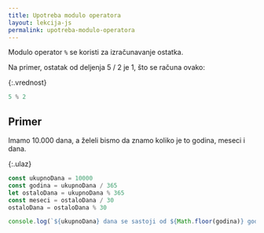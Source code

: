 ```yaml
---
title: Upotreba modulo operatora
layout: lekcija-js
permalink: upotreba-modulo-operatora
---
```


Modulo operator `%` se koristi za izračunavanje ostatka. 

Na primer, ostatak od deljenja 5 / 2 je 1, što se računa ovako:

{:.vrednost}
```js
5 % 2
```

## Primer

Imamo 10.000 dana, a želeli bismo da znamo koliko je to godina, meseci i dana. 

{:.ulaz}
```js
const ukupnoDana = 10000
const godina = ukupnoDana / 365
let ostaloDana = ukupnoDana % 365
const meseci = ostaloDana / 30
ostaloDana = ostaloDana % 30

console.log(`${ukupnoDana} dana se sastoji od ${Math.floor(godina)} godina, ${Math.floor(meseci)} meseci i ${ostaloDana} dana.`)
```